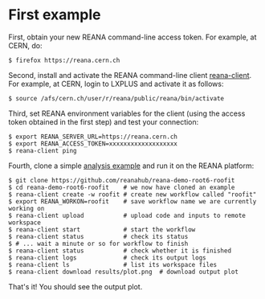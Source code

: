 # First example

First, obtain your new REANA command-line access token. For example, at CERN, do:

```console
$ firefox https://reana.cern.ch
```

Second, install and activate the REANA command-line client [reana-client](https://pypi.org/project/reana-client/). For example, at CERN, login to LXPLUS and activate it as follows:

```console
$ source /afs/cern.ch/user/r/reana/public/reana/bin/activate
```

Third, set REANA environment variables for the client (using the access token obtained in the first step) and test your connection:

```console
$ export REANA_SERVER_URL=https://reana.cern.ch
$ export REANA_ACCESS_TOKEN=xxxxxxxxxxxxxxxxxxx
$ reana-client ping
```

Fourth, clone a simple [analysis example](https://github.com/reanahub/reana-demo-root6-roofit/tree/master#reana-example---root6-and-roofit) and run it on the REANA platform:

```console
$ git clone https://github.com/reanahub/reana-demo-root6-roofit
$ cd reana-demo-root6-roofit    # we now have cloned an example
$ reana-client create -w roofit # create new workflow called "roofit"
$ export REANA_WORKON=roofit    # save workflow name we are currently working on
$ reana-client upload           # upload code and inputs to remote workspace
$ reana-client start            # start the workflow
$ reana-client status           # check its status
$ # ... wait a minute or so for workflow to finish
$ reana-client status           # check whether it is finished
$ reana-client logs             # check its output logs
$ reana-client ls               # list its workspace files
$ reana-client download results/plot.png  # download output plot
```

That's it!  You should see the output plot.
